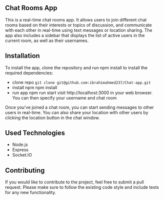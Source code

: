 
## Chat Rooms App

This is a real-time chat rooms app. It allows users to join different chat rooms based on their interests or topics of discussion, and communicate with each other in real-time using text messages or location sharing. The app also includes a sidebar that displays the list of active users in the current room, as well as their usernames.
## Installation

To install the app, clone the repository and run npm install to install the required dependencies:

- clone repo
`git clone git@github.com:ibrahimahmed237/Chat-app.git`
- install npm
npm install
- run app
npm run start
visit http://localhost:3000 in your web browser. You can then specify your username and chat room

Once you've joined a chat room, you can start sending messages to other users in real-time. You can also share your location with other users by clicking the location button in the chat window.
## Used Technologies

- Node.js
- Express 
- Socket.IO 
## Contributing

If you would like to contribute to the project, feel free to submit a pull request. Please make sure to follow the existing code style and include tests for any new functionality.
